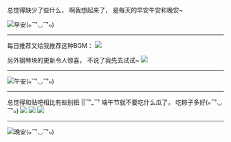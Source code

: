 总觉得缺少了些什么，
啊我想起来了，
是每天的早安午安和晚安~

![](https://upload-images.jianshu.io/upload_images/6641787-3bb16e2e1b6f57b5.png?imageMogr2/auto-orient/strip%7CimageView2/2/w/1240 "早安(๑乛◡乛๑)")

* * *

每日推荐又给我推荐这种BGM：
![](https://upload-images.jianshu.io/upload_images/6641787-1c9ef451df1330aa.jpeg?imageMogr2/auto-orient/strip%7CimageView2/2/w/1240)

另外钢琴块的更新令人惊喜，
不说了我先去试试~
![](https://upload-images.jianshu.io/upload_images/6641787-ea3118d2a6d4c9e5.jpeg?imageMogr2/auto-orient/strip%7CimageView2/2/w/1240)

* * *

![](https://upload-images.jianshu.io/upload_images/6641787-1b754c0c81c9fc9c.jpeg?imageMogr2/auto-orient/strip%7CimageView2/2/w/1240 "午安(๑乛◡乛๑)")

* * *

总觉得和贴吧相比有些别扭 ||乛_乛
端午节就不要吃什么瓜了，
吃粽子多好(๑乛◡乛๑)
![](https://upload-images.jianshu.io/upload_images/6641787-23558dc011154ba9.png?imageMogr2/auto-orient/strip%7CimageView2/2/w/1240)
![](https://upload-images.jianshu.io/upload_images/6641787-152ec1a00f77e605.png?imageMogr2/auto-orient/strip%7CimageView2/2/w/1240)
![](https://upload-images.jianshu.io/upload_images/6641787-7b391da38e3c82ba.png?imageMogr2/auto-orient/strip%7CimageView2/2/w/1240)

* * *

![](https://upload-images.jianshu.io/upload_images/6641787-d59aa9c7a1ba2393.png?imageMogr2/auto-orient/strip%7CimageView2/2/w/1240 "晚安(๑乛◡乛๑)")